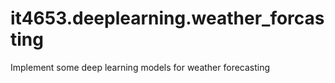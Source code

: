 # it4653.deeplearning.weather_forcasting
Implement some deep learning models for weather forecasting
